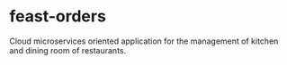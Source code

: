 # feast-orders
Cloud microservices oriented application for the management of kitchen and dining room of restaurants.
